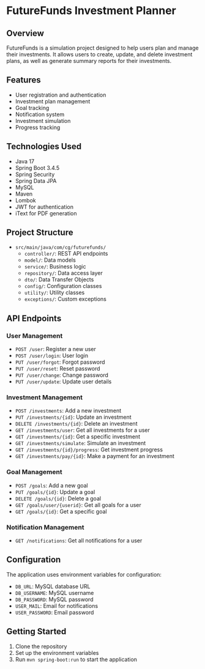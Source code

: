 # FutureFunds Investment Planner

## Overview
FutureFunds is a simulation project designed to help users plan and manage their investments. It allows users to create, update, and delete investment plans, as well as generate summary reports for their investments.

## Features
- User registration and authentication
- Investment plan management
- Goal tracking
- Notification system
- Investment simulation
- Progress tracking

## Technologies Used
- Java 17
- Spring Boot 3.4.5
- Spring Security
- Spring Data JPA
- MySQL
- Maven
- Lombok
- JWT for authentication
- iText for PDF generation

## Project Structure
- `src/main/java/com/cg/futurefunds/`
  - `controller/`: REST API endpoints
  - `model/`: Data models
  - `service/`: Business logic
  - `repository/`: Data access layer
  - `dto/`: Data Transfer Objects
  - `config/`: Configuration classes
  - `utility/`: Utility classes
  - `exceptions/`: Custom exceptions

## API Endpoints

### User Management
- `POST /user`: Register a new user
- `POST /user/login`: User login
- `PUT /user/forgot`: Forgot password
- `PUT /user/reset`: Reset password
- `PUT /user/change`: Change password
- `PUT /user/update`: Update user details

### Investment Management
- `POST /investments`: Add a new investment
- `PUT /investments/{id}`: Update an investment
- `DELETE /investments/{id}`: Delete an investment
- `GET /investments/user`: Get all investments for a user
- `GET /investments/{id}`: Get a specific investment
- `GET /investments/simulate`: Simulate an investment
- `GET /investments/{id}/progress`: Get investment progress
- `GET /investments/pay/{id}`: Make a payment for an investment

### Goal Management
- `POST /goals`: Add a new goal
- `PUT /goals/{id}`: Update a goal
- `DELETE /goals/{id}`: Delete a goal
- `GET /goals/user/{userid}`: Get all goals for a user
- `GET /goals/{id}`: Get a specific goal

### Notification Management
- `GET /notifications`: Get all notifications for a user

## Configuration
The application uses environment variables for configuration:
- `DB_URL`: MySQL database URL
- `DB_USERNAME`: MySQL username
- `DB_PASSWORD`: MySQL password
- `USER_MAIL`: Email for notifications
- `USER_PASSWORD`: Email password

## Getting Started
1. Clone the repository
2. Set up the environment variables
3. Run `mvn spring-boot:run` to start the application
